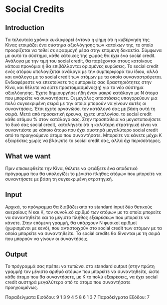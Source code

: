 # Social Credits
## Introduction
Τα τελευταία χρόνια κυκλοφορεί έντονα η φήμη ότι η κυβέρνηση της Κίνας ετοιμάζει ένα σύστημα αξιολόγησης των κατοίκων της, το οποίο προορίζεται να τεθεί σε εφαρμογή μέσα στην επόμενη δεκαετία. Σύμφωνα με αυτό το σύστημα, κάθε κάτοικος της χώρας θα έχει ένα social credit. Ανάλογα με την τιμή του social credit, θα παρέχονται στους κατοίκους κάποια προνόμια ή θα επιβάλλονται ορισμένες κυρώσεις. Το social credit ενός ατόμου υπολογίζεται ανάλογα με την συμπεριφορά του ίδιου, αλλά και ανάλογα με το social credit των ατόμων με τα οποία συναναστρέφεται.
Ενδιαφέρεστε να επεκτείνετε τις εμπορικές σας δραστηριότητες στην Κίνα, και θέλετε να είστε προετοιμασμένος(η) για το νέο σύστημα αξιολόγησης. Έχετε δημιουργήσει ήδη έναν μακρύ κατάλογο με Ν άτομα που μπορείτε να συναντήσετε. Οι μεγάλες αποστάσεις υπαγορεύουν μια πολύ συγκεκριμένη σειρά με την οποία μπορούν να γίνουν αυτές οι συναντήσεις. Έτσι έχετε οργανώσει τον κατάλογό σας με βάση αυτή τη σειρά. Μετά από προσεκτική έρευνα, έχετε υπολογίσει το social credit κάθε ατόμου % στον κατάλογό σας. Στην προσπάθεια να μεγιστοποιήσετε το δικό σας social credit, καταλήγετε ότι η καλύτερη στρατηγική είναι να συναντιέστε με κάποιο άτομο που έχει αυστηρά μεγαλύτερο social credit από το προηγούμενο άτομο που συναντήσατε. Μπορείτε να κάνετε μέχρι Κ εξαιρέσεις χωρίς να βλάψετε το social credit σας, αλλά όχι περισσότερες.
## What we want
Πριν επισκεφθείτε την Κίνα, θέλετε να φτιάξετε ένα αποδοτικό πρόγραμμα που θα υπολογίζει το μέγιστο πλήθος ατόμων που μπορείτε να συναντήσετε με βάση τη συγκεκριμένη στρατηγική.
## Input
Αρχικά, το πρόγραμμα θα διαβάζει από το standard input δύο θετικούς ακεραίους Ν και Κ, τον συνολικό αριθμό των ατόμων με τα οποία μπορείτε να συναντηθείτε και το μέγιστο πλήθος εξαιρέσεων που μπορείτε να κάνετε. Στην επόμενη γραμμή, θα υπάρχουν Ν φυσικοί αριθμοί (χωρισμένοι με κενό), που αντιστοιχούν στο social credit των ατόμων με τα οποία μπορείτε να συναντηθείτε. Τα social credits θα δίνονται με τη σειρά που μπορούν να γίνουν οι συναντήσεις.
## Output
Το πρόγραμμά σας πρέπει να τυπώνει στο standard output (στην πρώτη γραμμή) τον μέγιστο αριθμό ατόμων που μπορείτε να συναντηθείτε, ώστε κάθε άτομο που θα συναντήσετε, με Κ το πολύ εξαιρέσεις, να έχει social credit αυστηρά μεγαλύτερο από το άτομο που συναντήσατε προηγουμένως.

Παραδείγματα Εισόδου:
9 1
3 9 4 5 8 6 1 3 7 
Παραδείγματα Εξόδου:
7
